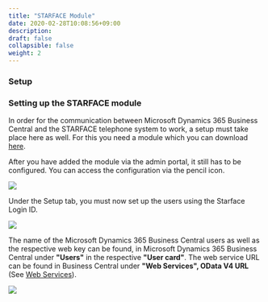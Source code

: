 ```yaml
---
title: "STARFACE Module"
date: 2020-02-28T10:08:56+09:00
description: 
draft: false
collapsible: false
weight: 2
---
```

### Setup

### Setting up the STARFACE module
In order for the communication between Microsoft Dynamics 365 Business Central and the STARFACE telephone system to work, a setup must take place here as well. For this you need a module which you can download [here](files/CTI_Module.zip).

After you have added the module via the admin portal, it still has to be configured. You can access the configuration via the pencil icon.

![](images/apps/cticonfigstarfaceen.png)

Under the Setup tab, you must now set up the users using the Starface Login ID.

![](images/apps/ctimodulesetupen.png)

The name of the Microsoft Dynamics 365 Business Central users as well as the respective web key can be found, in Microsoft Dynamics 365 Business Central under **"Users"** in the respective **"User card"**. The web service URL can be found in Business Central under **"Web Services", OData V4 URL** (See [Web Services](en-us/apps/cti-for-starface/first-steps/setup/web-services/)).

![](images/apps/ctiusersetupen.PNG)